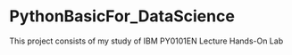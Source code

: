 # PythonBasicFor_DataScience

This project consists of my study of IBM PY0101EN Lecture Hands-On Lab

